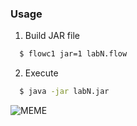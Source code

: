 ### Usage  
1. Build JAR file  
```sh
  $ flowc1 jar=1 labN.flow 
```
2. Execute  
```sh
  $ java -jar labN.jar 
```
![MEME](https://sun9-23.userapi.com/2P6lP7y8tmvf8FFXNt1vOjbogVuNRsbdXsZUwg/fFOJ6eW-Im4.jpg)

